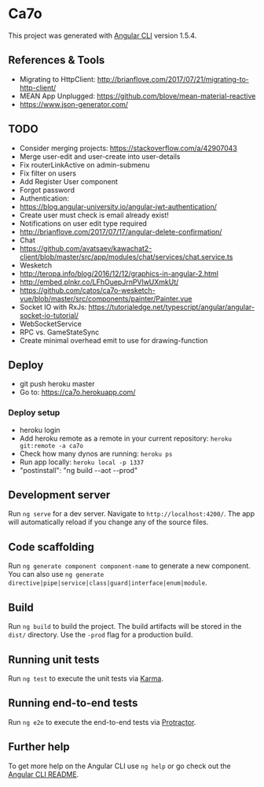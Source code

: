 # Ca7o

This project was generated with [Angular CLI](https://github.com/angular/angular-cli) version 1.5.4.

## References & Tools
- Migrating to HttpClient: http://brianflove.com/2017/07/21/migrating-to-http-client/
- MEAN App Unplugged: https://github.com/blove/mean-material-reactive
- https://www.json-generator.com/

## TODO
- Consider merging projects: https://stackoverflow.com/a/42907043
- Merge user-edit and user-create into user-details
- Fix routerLinkActive on admin-submenu
- Fix filter on users
- Add Register User component
- Forgot password
- Authentication:
 - https://blog.angular-university.io/angular-jwt-authentication/
- Create user must check is email already exist!
- Notifications on user edit type required
- http://brianflove.com/2017/07/17/angular-delete-confirmation/
- Chat
 - https://github.com/avatsaev/kawachat2-client/blob/master/src/app/modules/chat/services/chat.service.ts
- Wesketch
 - http://teropa.info/blog/2016/12/12/graphics-in-angular-2.html
 - http://embed.plnkr.co/LFhOuepJrnPVlwUXmkUt/
 - https://github.com/catos/ca7o-wesketch-vue/blob/master/src/components/painter/Painter.vue
- Socket IO with RxJs: https://tutorialedge.net/typescript/angular/angular-socket-io-tutorial/
- WebSocketService
 - RPC vs. GameStateSync
 - Create minimal overhead emit to use for drawing-function


## Deploy
- git push heroku master
- Go to: https://ca7o.herokuapp.com/

### Deploy setup
- heroku login
- Add heroku remote as a remote in your current repository: `heroku git:remote -a ca7o`
- Check how many dynos are running: `heroku ps`
- Run app locally: `heroku local -p 1337`
- "postinstall": "ng build --aot --prod"

## Development server

Run `ng serve` for a dev server. Navigate to `http://localhost:4200/`. The app will automatically reload if you change any of the source files.

## Code scaffolding

Run `ng generate component component-name` to generate a new component. You can also use `ng generate directive|pipe|service|class|guard|interface|enum|module`.

## Build

Run `ng build` to build the project. The build artifacts will be stored in the `dist/` directory. Use the `-prod` flag for a production build.

## Running unit tests

Run `ng test` to execute the unit tests via [Karma](https://karma-runner.github.io).

## Running end-to-end tests

Run `ng e2e` to execute the end-to-end tests via [Protractor](http://www.protractortest.org/).

## Further help

To get more help on the Angular CLI use `ng help` or go check out the [Angular CLI README](https://github.com/angular/angular-cli/blob/master/README.md).
